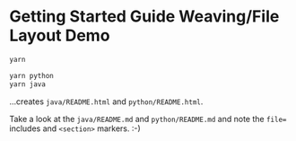 # Getting Started Guide Weaving/File Layout Demo 

```sh
yarn

yarn python
yarn java
```

...creates `java/README.html` and `python/README.html`.

Take a look at the `java/README.md` and `python/README.md` and note the `file=`
includes and `<section>` markers. :-)
